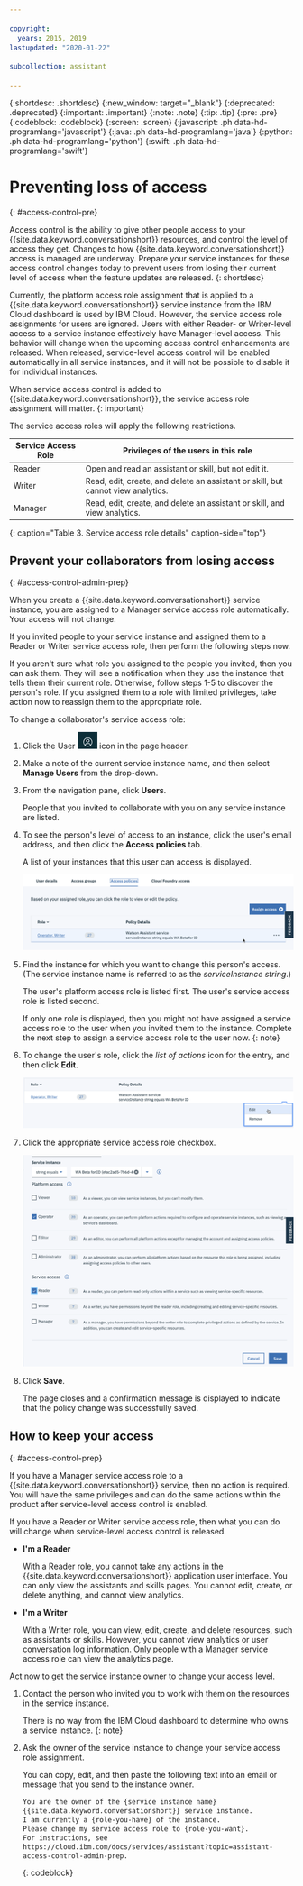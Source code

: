 ```yaml
---

copyright:
  years: 2015, 2019
lastupdated: "2020-01-22"

subcollection: assistant

---
```


{:shortdesc: .shortdesc}
{:new_window: target="_blank"}
{:deprecated: .deprecated}
{:important: .important}
{:note: .note}
{:tip: .tip}
{:pre: .pre}
{:codeblock: .codeblock}
{:screen: .screen}
{:javascript: .ph data-hd-programlang='javascript'}
{:java: .ph data-hd-programlang='java'}
{:python: .ph data-hd-programlang='python'}
{:swift: .ph data-hd-programlang='swift'}

# Preventing loss of access
{: #access-control-pre}

Access control is the ability to give other people access to your {{site.data.keyword.conversationshort}} resources, and control the level of access they get. Changes to how {{site.data.keyword.conversationshort}} access is managed are underway. Prepare your service instances for these access control changes today to prevent users from losing their current level of access when the feature updates are released.
{: shortdesc}

Currently, the platform access role assignment that is applied to a {{site.data.keyword.conversationshort}} service instance from the IBM Cloud dashboard is used by IBM Cloud. However, the service access role assignments for users are ignored. Users with either Reader- or Writer-level access to a service instance effectively have Manager-level access. This behavior will change when the upcoming access control enhancements are released. When released, service-level access control will be enabled automatically in all service instances, and it will not be possible to disable it for individual instances.

When service access control is added to {{site.data.keyword.conversationshort}}, the service access role assignment will matter.
{: important}  

The service access roles will apply the following restrictions.

| Service Access Role | Privileges of the users in this role |
|------|---------------------------------------|
| Reader | Open and read an assistant or skill, but not edit it. |
| Writer | Read, edit, create, and delete an assistant or skill, but cannot view analytics. |
| Manager | Read, edit, create, and delete an assistant or skill, and view analytics. |
{: caption="Table 3. Service access role details" caption-side="top"}

## Prevent your collaborators from losing access
{: #access-control-admin-prep}

When you create a {{site.data.keyword.conversationshort}} service instance, you are assigned to a Manager service access role automatically. Your access will not change. 

If you invited people to your service instance and assigned them to a Reader or Writer service access role, then perform the following steps now.

If you aren't sure what role you assigned to the people you invited, then you can ask them. They will see a notification when they use the instance that tells them their current role. Otherwise, follow steps 1-5 to discover the person's role. If you assigned them to a role with limited privileges, take action now to reassign them to the appropriate role.

To change a collaborator's service access role:

1.  Click the User ![User](images/user-icon2.png) icon in the page header.

1.  Make a note of the current service instance name, and then select **Manage Users** from the drop-down.

1.  From the navigation pane, click **Users**.

    People that you invited to collaborate with you on any service instance are listed. 
  
1.  To see the person's level of access to an instance, click the user's email address, and then click the **Access policies** tab.

    A list of your instances that this user can access is displayed. 

    ![Shows the service instance that this user can access.](images/acl-change-user-role0.png)

1.  Find the instance for which you want to change this person's access. (The service instance name is referred to as the *serviceInstance string*.)

    The user's platform access role is listed first. The user's service access role is listed second. 
    
    If only one role is displayed, then you might not have assigned a service access role to the user when you invited them to the instance. Complete the next step to assign a service access role to the user now.
    {: note}

1.  To change the user's role, click the *list of actions* icon for the entry, and then click **Edit**.

    ![Shows a user platform access role entry for a service instance and how to get to the Edit menu for the role.](images/acl-change-user-role1.png)

1.  Click the appropriate service access role checkbox.

    ![Shows a user's access role details for a service instancein edit mode.](images/acl-change-user-role2.png)

1.  Click **Save**.

    The page closes and a confirmation message is displayed to indicate that the policy change was successfully saved.

## How to keep your access
{: #access-control-prep}

If you have a Manager service access role to a {{site.data.keyword.conversationshort}} service, then no action is required. You will have the same privileges and can do the same actions within the product after service-level access control is enabled.

If you have a Reader or Writer service access role, then what you can do will change when service-level access control is released.

- **I'm a Reader**

  With a Reader role, you cannot take any actions in the {{site.data.keyword.conversationshort}} application user interface. You can only view the assistants and skills pages. You cannot edit, create, or delete anything, and cannot view analytics.

- **I'm a Writer**

  With a Writer role, you can view, edit, create, and delete resources, such as assistants or skills. However, you cannot view analytics or user conversation log information. Only people with a Manager service access role can view the analytics page.

Act now to get the service instance owner to change your access level.

1.  Contact the person who invited you to work with them on the resources in the service instance. 

    There is no way from the IBM Cloud dashboard to determine who owns a service instance.
    {: note}

1.  Ask the owner of the service instance to change your service access role assignment.

    You can copy, edit, and then paste the following text into an email or message that you send to the instance owner.

    ```
    You are the owner of the {service instance name} {{site.data.keyword.conversationshort}} service instance. 
    I am currently a {role-you-have} of the instance. 
    Please change my service access role to {role-you-want}.
    For instructions, see https://cloud.ibm.com/docs/services/assistant?topic=assistant-access-control-admin-prep.
    ```
    {: codeblock}
